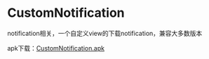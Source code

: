 # CustomNotification
notification相关，一个自定义view的下载notification，兼容大多数版本

apk下载：[CustomNotification.apk](https://raw.githubusercontent.com/TryLoveCatch/CustomNotification/master/CustomNotification.apk)
